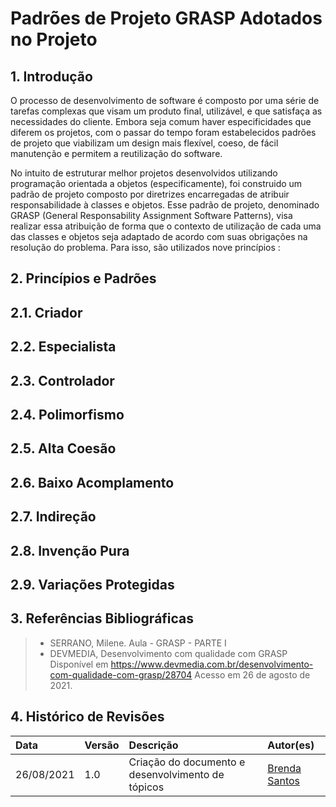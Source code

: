 # Padrões de Projeto GRASP Adotados no Projeto
## 1. Introdução
O processo de desenvolvimento de software é composto por uma série de tarefas complexas que visam um produto final, utilizável, e que satisfaça as necessidades do cliente. Embora seja comum haver especificidades que diferem os projetos, com o passar do tempo foram estabelecidos padrões de projeto que viabilizam um design mais flexível, coeso, de fácil manutenção e permitem a reutilização do software. 

No intuito de estruturar melhor projetos desenvolvidos utilizando programação orientada a objetos (especificamente), foi construido um padrão de projeto composto por diretrizes encarregadas de atribuir responsabilidade à classes e objetos. Esse padrão de projeto, denominado GRASP (General Responsability Assignment Software Patterns), visa realizar essa atribuição de forma que o contexto de utilização de cada uma das classes e objetos seja adaptado de acordo com suas obrigações na resolução do problema. Para isso, são utilizados nove princípios : 

## 2. Princípios e Padrões 
## 2.1. Criador

## 2.2. Especialista

## 2.3. Controlador

## 2.4. Polimorfismo

## 2.5. Alta Coesão

## 2.6. Baixo Acomplamento

## 2.7. Indireção

## 2.8. Invenção Pura 

## 2.9. Variações Protegidas 

## 3. Referências Bibliográficas
> - SERRANO, Milene. Aula - GRASP - PARTE I
> - DEVMEDIA, Desenvolvimento com qualidade com GRASP Disponível em https://www.devmedia.com.br/desenvolvimento-com-qualidade-com-grasp/28704 Acesso em 26 de agosto de 2021.

## 4. Histórico de Revisões
|    Data    | Versão | Descrição       | Autor(es)     |
| :--------- | :----- | :-------------- | :------------ |
| 26/08/2021 | 1.0    | Criação do documento e desenvolvimento de tópicos | [Brenda Santos](https://github.com/brendavsantos)  |